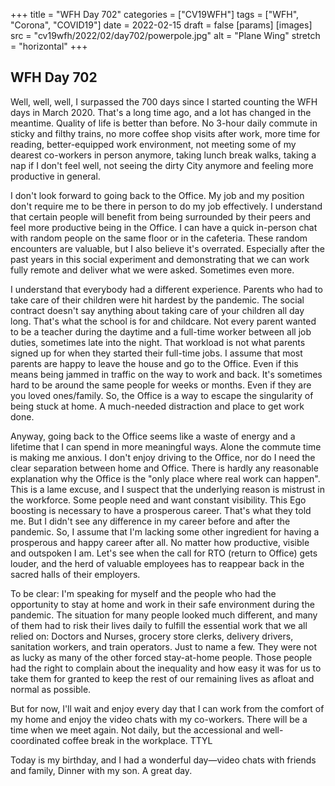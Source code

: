 +++
title = "WFH Day 702"
categories = ["CV19WFH"]
tags = ["WFH", "Corona", "COVID19"]
date = 2022-02-15
draft = false
[params]
  [images]
    src = "cv19wfh/2022/02/day702/powerpole.jpg"
    alt = "Plane Wing"
    stretch = "horizontal"
+++

## WFH Day 702

Well, well, well, I surpassed the 700 days since I started counting the WFH days in March 2020. That's a long time ago, and a lot has changed in the meantime. Quality of life is better than before. No 3-hour daily commute in sticky and filthy trains, no more coffee shop visits after work, more time for reading, better-equipped work environment, not meeting some of my dearest co-workers in person anymore, taking lunch break walks, taking a nap if I don't feel well, not seeing the dirty City anymore and feeling more productive in general.

I don't look forward to going back to the Office. My job and my position don't require me to be there in person to do my job effectively. I understand that certain people will benefit from being surrounded by their peers and feel more productive being in the Office. I can have a quick in-person chat with random people on the same floor or in the cafeteria. These random encounters are valuable, but I also believe it's overrated. Especially after the past years in this social experiment and demonstrating that we can work fully remote and deliver what we were asked. Sometimes even more.

I understand that everybody had a different experience. Parents who had to take care of their children were hit hardest by the pandemic. The social contract doesn't say anything about taking care of your children all day long. That's what the school is for and childcare. Not every parent wanted to be a teacher during the daytime and a full-time worker between all job duties, sometimes late into the night. That workload is not what parents signed up for when they started their full-time jobs.
I assume that most parents are happy to leave the house and go to the Office. Even if this means being jammed in traffic on the way to work and back. It's sometimes hard to be around the same people for weeks or months. Even if they are you loved ones/family. So, the Office is a way to escape the singularity of being stuck at home. A much-needed distraction and place to get work done.

Anyway, going back to the Office seems like a waste of energy and a lifetime that I can spend in more meaningful ways. Alone the commute time is making me anxious. I don't enjoy driving to the Office, nor do I need the clear separation between home and Office. There is hardly any reasonable explanation why the Office is the "only place where real work can happen". This is a lame excuse, and I suspect that the underlying reason is mistrust in the workforce. Some people need and want constant visibility. This Ego boosting is necessary to have a prosperous career. That's what they told me. But I didn't see any difference in my career before and after the pandemic. So, I assume that I'm lacking some other ingredient for having a prosperous and happy career after all. No matter how productive, visible and outspoken I am. Let's see when the call for RTO (return to Office) gets louder, and the herd of valuable employees has to reappear back in the sacred halls of their employers.

To be clear: I'm speaking for myself and the people who had the opportunity to stay at home and work in their safe environment during the pandemic. The situation for many people looked much different, and many of them had to risk their lives daily to fulfill the essential work that we all relied on: Doctors and Nurses, grocery store clerks, delivery drivers, sanitation workers, and train operators. Just to name a few. They were not as lucky as many of the other forced stay-at-home people. Those people had the right to complain about the inequality and how easy it was for us to take them for granted to keep the rest of our remaining lives as afloat and normal as possible.

But for now, I'll wait and enjoy every day that I can work from the comfort of my home and enjoy the video chats with my co-workers. There will be a time when we meet again. Not daily, but the accessional and well-coordinated coffee break in the workplace. TTYL

Today is my birthday, and I had a wonderful day—video chats with friends and family, Dinner with my son. A great day.